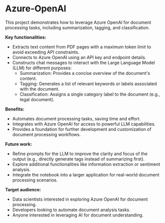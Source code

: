 # Azure-OpenAI
This project demonstrates how to leverage Azure OpenAI for document processing tasks, including summarization, tagging, and classification.

**Key functionalities:**

* Extracts text content from PDF pages with a maximum token limit to avoid exceeding API constraints.
* Connects to Azure OpenAI using an API key and endpoint details.
* Constructs chat messages to interact with the Large Language Model (LLM) for different purposes:
    * Summarization: Provides a concise overview of the document's content.
    * Tagging: Generates a list of relevant keywords or labels associated with the document.
    * Classification: Assigns a single category label to the document (e.g., legal document).

**Benefits:**

* Automates document processing tasks, saving time and effort.
* Integrates with Azure OpenAI for access to powerful LLM capabilities.
* Provides a foundation for further development and customization of document processing workflows.

**Future work:**

* Refine prompts for the LLM to improve the clarity and focus of the output (e.g., directly generate tags instead of summarizing first).
* Explore additional functionalities like information extraction or sentiment analysis.
* Integrate the notebook into a larger application for real-world document processing scenarios.

**Target audience:**

* Data scientists interested in exploring Azure OpenAI for document processing.
* Developers looking to automate document analysis tasks.
* Anyone interested in leveraging AI for document understanding.
